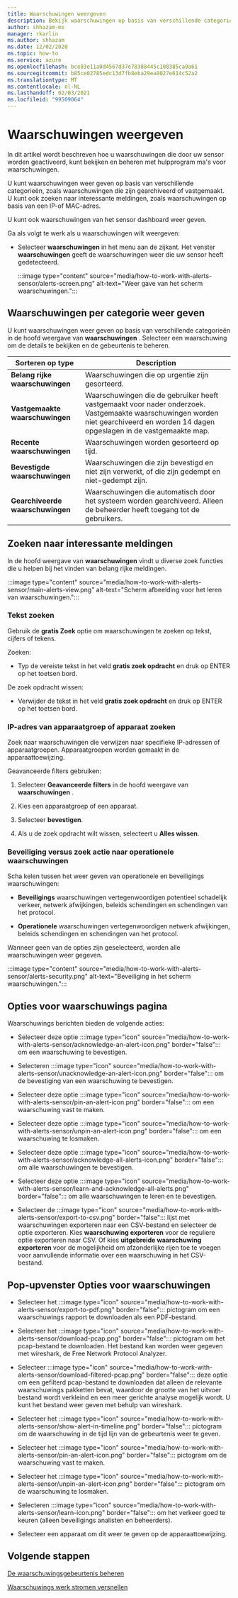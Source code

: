 ```yaml
---
title: Waarschuwingen weergeven
description: Bekijk waarschuwingen op basis van verschillende categorieën en gebruik zoek functies om u te helpen bij het vinden van belang rijke meldingen.
author: shhazam-ms
manager: rkarlin
ms.author: shhazam
ms.date: 12/02/2020
ms.topic: how-to
ms.service: azure
ms.openlocfilehash: bce83e11a0d4567d37e78388445c108385ca9a61
ms.sourcegitcommit: b85ce02785edc13d7fb8eba29ea8027e614c52a2
ms.translationtype: MT
ms.contentlocale: nl-NL
ms.lasthandoff: 02/03/2021
ms.locfileid: "99509064"
---
```

# <a name="view-alerts"></a>Waarschuwingen weergeven

In dit artikel wordt beschreven hoe u waarschuwingen die door uw sensor worden geactiveerd, kunt bekijken en beheren met hulpprogram ma's voor waarschuwingen.

U kunt waarschuwingen weer geven op basis van verschillende categorieën, zoals waarschuwingen die zijn gearchiveerd of vastgemaakt. U kunt ook zoeken naar interessante meldingen, zoals waarschuwingen op basis van een IP-of MAC-adres.  

U kunt ook waarschuwingen van het sensor dashboard weer geven.

Ga als volgt te werk als u waarschuwingen wilt weergeven:

- Selecteer **waarschuwingen** in het menu aan de zijkant. Het venster **waarschuwingen** geeft de waarschuwingen weer die uw sensor heeft gedetecteerd.

  :::image type="content" source="media/how-to-work-with-alerts-sensor/alerts-screen.png" alt-text="Weer gave van het scherm waarschuwingen.":::

## <a name="view-alerts-by-category"></a>Waarschuwingen per categorie weer geven

U kunt waarschuwingen weer geven op basis van verschillende categorieën in de hoofd weergave van **waarschuwingen** . Selecteer een waarschuwing om de details te bekijken en de gebeurtenis te beheren.

| Sorteren op type | Description |
|--|--|
| **Belang rijke waarschuwingen** | Waarschuwingen die op urgentie zijn gesorteerd. |
| **Vastgemaakte waarschuwingen** | Waarschuwingen die de gebruiker heeft vastgemaakt voor nader onderzoek. Vastgemaakte waarschuwingen worden niet gearchiveerd en worden 14 dagen opgeslagen in de vastgemaakte map. |
| **Recente waarschuwingen** | Waarschuwingen worden gesorteerd op tijd. |
| **Bevestigde waarschuwingen** | Waarschuwingen die zijn bevestigd en niet zijn verwerkt, of die zijn gedempt en niet-gedempt zijn. |
| **Gearchiveerde waarschuwingen** | Waarschuwingen die automatisch door het systeem worden gearchiveerd. Alleen de beheerder heeft toegang tot de gebruikers. |

## <a name="search-for-alerts-of-interest"></a>Zoeken naar interessante meldingen

In de hoofd weergave van **waarschuwingen** vindt u diverse zoek functies die u helpen bij het vinden van belang rijke meldingen.

:::image type="content" source="media/how-to-work-with-alerts-sensor/main-alerts-view.png" alt-text="Scherm afbeelding voor het leren van waarschuwingen.":::

### <a name="text-search"></a>Tekst zoeken 

Gebruik de **gratis Zoek** optie om waarschuwingen te zoeken op tekst, cijfers of tekens.

Zoeken:

- Typ de vereiste tekst in het veld **gratis zoek opdracht** en druk op ENTER op het toetsen bord.

De zoek opdracht wissen:

- Verwijder de tekst in het veld **gratis zoek opdracht** en druk op ENTER op het toetsen bord.

### <a name="device-group-or-device-ip-address-search"></a>IP-adres van apparaatgroep of apparaat zoeken

Zoek naar waarschuwingen die verwijzen naar specifieke IP-adressen of apparaatgroepen. Apparaatgroepen worden gemaakt in de apparaattoewijzing.

Geavanceerde filters gebruiken:

1. Selecteer **Geavanceerde filters** in de hoofd weergave van **waarschuwingen** .

2. Kies een apparaatgroep of een apparaat.

3. Selecteer **bevestigen**.

4. Als u de zoek opdracht wilt wissen, selecteert u **Alles wissen**.

### <a name="security-versus-operational-alert-search"></a>Beveiliging versus zoek actie naar operationele waarschuwingen

Scha kelen tussen het weer geven van operationele en beveiligings waarschuwingen:

- **Beveiligings** waarschuwingen vertegenwoordigen potentieel schadelijk verkeer, netwerk afwijkingen, beleids schendingen en schendingen van het protocol.

- **Operationele** waarschuwingen vertegenwoordigen netwerk afwijkingen, beleids schendingen en schendingen van het protocol.

Wanneer geen van de opties zijn geselecteerd, worden alle waarschuwingen weer gegeven.

:::image type="content" source="media/how-to-work-with-alerts-sensor/alerts-security.png" alt-text="Beveiliging in het scherm waarschuwingen.":::

## <a name="alert-page-options"></a>Opties voor waarschuwings pagina

Waarschuwings berichten bieden de volgende acties:

- Selecteer deze optie :::image type="icon" source="media/how-to-work-with-alerts-sensor/acknowledge-an-alert-icon.png" border="false"::: om een waarschuwing te bevestigen.

- Selecteren :::image type="icon" source="media/how-to-work-with-alerts-sensor/unacknowledge-an-alert-icon.png" border="false"::: om de bevestiging van een waarschuwing te bevestigen.

- Selecteer deze optie :::image type="icon" source="media/how-to-work-with-alerts-sensor/pin-an-alert-icon.png" border="false"::: om een waarschuwing vast te maken.

- Selecteer deze optie :::image type="icon" source="media/how-to-work-with-alerts-sensor/unpin-an-alert-icon.png" border="false"::: om een waarschuwing te losmaken.

- Selecteer deze optie :::image type="icon" source="media/how-to-work-with-alerts-sensor/acknowledge-all-alerts-icon.png" border="false"::: om alle waarschuwingen te bevestigen.

- Selecteer deze optie :::image type="icon" source="media/how-to-work-with-alerts-sensor/learn-and-acknowledge-all-alerts.png" border="false"::: om alle waarschuwingen te leren en te bevestigen.

- Selecteer de :::image type="icon" source="media/how-to-work-with-alerts-sensor/export-to-csv.png" border="false"::: lijst met waarschuwingen exporteren naar een CSV-bestand en selecteer de optie exporteren. Kies **waarschuwing exporteren** voor de reguliere optie exporteren naar CSV. Of kies **uitgebreide waarschuwing exporteren** voor de mogelijkheid om afzonderlijke rijen toe te voegen voor aanvullende informatie over een waarschuwing in het CSV-bestand.

## <a name="alert-pop-up-window-options"></a>Pop-upvenster Opties voor waarschuwingen

- Selecteer het :::image type="icon" source="media/how-to-work-with-alerts-sensor/export-to-pdf.png" border="false"::: pictogram om een waarschuwings rapport te downloaden als een PDF-bestand.

- Selecteer het :::image type="icon" source="media/how-to-work-with-alerts-sensor/download-pcap.png" border="false"::: pictogram om het pcap-bestand te downloaden. Het bestand kan worden weer gegeven met wireshark, de Free Network Protocol Analyzer.

- Selecteer :::image type="icon" source="media/how-to-work-with-alerts-sensor/download-filtered-pcap.png" border="false"::: deze optie om een gefilterd pcap-bestand te downloaden dat alleen de relevante waarschuwings pakketten bevat, waardoor de grootte van het uitvoer bestand wordt verkleind en een meer gerichte analyse mogelijk wordt. U kunt het bestand weer geven met behulp van wireshark.

- Selecteer het :::image type="icon" source="media/how-to-work-with-alerts-sensor/show-alert-in-timeline.png" border="false"::: pictogram om de waarschuwing in de tijd lijn van de gebeurtenis weer te geven.

- Selecteer het :::image type="icon" source="media/how-to-work-with-alerts-sensor/pin-an-alert-icon.png" border="false"::: pictogram om de waarschuwing vast te maken.

- Selecteer het :::image type="icon" source="media/how-to-work-with-alerts-sensor/unpin-an-alert-icon.png" border="false"::: pictogram om de waarschuwing te losmaken.

- Selecteren :::image type="icon" source="media/how-to-work-with-alerts-sensor/learn-icon.png" border="false"::: om het verkeer goed te keuren (alleen beveiligings analisten en beheerders).

- Selecteer een apparaat om dit weer te geven op de apparaattoewijzing.

## <a name="next-steps"></a>Volgende stappen

[De waarschuwingsgebeurtenis beheren](how-to-manage-the-alert-event.md)

[Waarschuwings werk stromen versnellen](how-to-accelerate-alert-incident-response.md)
